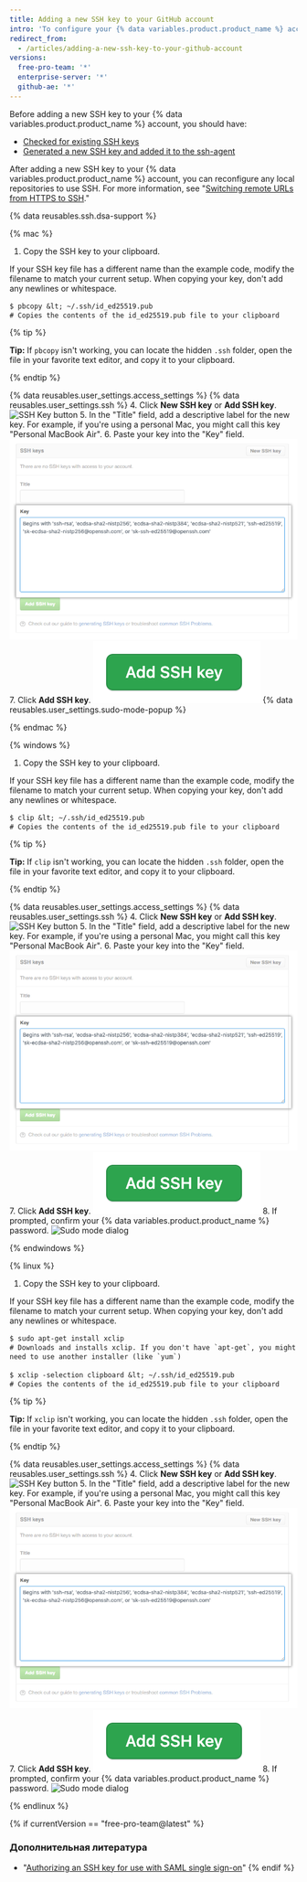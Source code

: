 ```yaml
---
title: Adding a new SSH key to your GitHub account
intro: 'To configure your {% data variables.product.product_name %} account to use your new (or existing) SSH key, you''ll also need to add it to your {% data variables.product.product_name %} account.'
redirect_from:
  - /articles/adding-a-new-ssh-key-to-your-github-account
versions:
  free-pro-team: '*'
  enterprise-server: '*'
  github-ae: '*'
---
```


Before adding a new SSH key to your {% data variables.product.product_name %} account, you should have:
* [Checked for existing SSH keys](/articles/checking-for-existing-ssh-keys)
* [Generated a new SSH key and added it to the ssh-agent](/articles/generating-a-new-ssh-key-and-adding-it-to-the-ssh-agent)

After adding a new SSH key to your {% data variables.product.product_name %} account, you can reconfigure any local repositories to use SSH. For more information, see "[Switching remote URLs from HTTPS to SSH](/articles/changing-a-remote-s-url/#switching-remote-urls-from-https-to-ssh)."

{% data reusables.ssh.dsa-support %}

{% mac %}

1. Copy the SSH key to your clipboard.

  If your SSH key file has a different name than the example code, modify the filename to match your current setup. When copying your key, don't add any newlines or whitespace.

  ```shell
  $ pbcopy &lt; ~/.ssh/id_ed25519.pub
  # Copies the contents of the id_ed25519.pub file to your clipboard
  ```

  {% tip %}

  **Tip:** If `pbcopy` isn't working, you can locate the hidden `.ssh` folder, open the file in your favorite text editor, and copy it to your clipboard.

  {% endtip %}

{% data reusables.user_settings.access_settings %}
{% data reusables.user_settings.ssh %}
4. Click **New SSH key** or **Add SSH key**. ![SSH Key button](/assets/images/help/settings/ssh-add-ssh-key.png)
5. In the "Title" field, add a descriptive label for the new key. For example, if you're using a personal Mac, you might call this key "Personal MacBook Air".
6. Paste your key into the "Key" field. ![The key field](/assets/images/help/settings/ssh-key-paste.png)
7. Click **Add SSH key**. ![The Add key button](/assets/images/help/settings/ssh-add-key.png)
{% data reusables.user_settings.sudo-mode-popup %}

{% endmac %}

{% windows %}

1. Copy the SSH key to your clipboard.

  If your SSH key file has a different name than the example code, modify the filename to match your current setup. When copying your key, don't add any newlines or whitespace.

  ```shell
  $ clip &lt; ~/.ssh/id_ed25519.pub
  # Copies the contents of the id_ed25519.pub file to your clipboard
  ```

  {% tip %}

  **Tip:** If `clip` isn't working, you can locate the hidden `.ssh` folder, open the file in your favorite text editor, and copy it to your clipboard.

  {% endtip %}

{% data reusables.user_settings.access_settings %}
{% data reusables.user_settings.ssh %}
4. Click **New SSH key** or **Add SSH key**. ![SSH Key button](/assets/images/help/settings/ssh-add-ssh-key.png)
5. In the "Title" field, add a descriptive label for the new key. For example, if you're using a personal Mac, you might call this key "Personal MacBook Air".
6. Paste your key into the "Key" field. ![The key field](/assets/images/help/settings/ssh-key-paste.png)
7. Click **Add SSH key**. ![The Add key button](/assets/images/help/settings/ssh-add-key.png)
8. If prompted, confirm your {% data variables.product.product_name %} password. ![Sudo mode dialog](/assets/images/help/settings/sudo_mode_popup.png)

{% endwindows %}

{% linux %}

1. Copy the SSH key to your clipboard.

  If your SSH key file has a different name than the example code, modify the filename to match your current setup. When copying your key, don't add any newlines or whitespace.

  ```shell
  $ sudo apt-get install xclip
  # Downloads and installs xclip. If you don't have `apt-get`, you might need to use another installer (like `yum`)

  $ xclip -selection clipboard &lt; ~/.ssh/id_ed25519.pub
  # Copies the contents of the id_ed25519.pub file to your clipboard
  ```
  {% tip %}

  **Tip:** If `xclip` isn't working, you can locate the hidden `.ssh` folder, open the file in your favorite text editor, and copy it to your clipboard.

  {% endtip %}

{% data reusables.user_settings.access_settings %}
{% data reusables.user_settings.ssh %}
4. Click **New SSH key** or **Add SSH key**. ![SSH Key button](/assets/images/help/settings/ssh-add-ssh-key.png)
5. In the "Title" field, add a descriptive label for the new key. For example, if you're using a personal Mac, you might call this key "Personal MacBook Air".
6. Paste your key into the "Key" field. ![The key field](/assets/images/help/settings/ssh-key-paste.png)
7. Click **Add SSH key**. ![The Add key button](/assets/images/help/settings/ssh-add-key.png)
8. If prompted, confirm your {% data variables.product.product_name %} password. ![Sudo mode dialog](/assets/images/help/settings/sudo_mode_popup.png)

{% endlinux %}

{% if currentVersion == "free-pro-team@latest" %}
### Дополнительная литература

- "[Authorizing an SSH key for use with SAML single sign-on](/articles/authorizing-an-ssh-key-for-use-with-saml-single-sign-on)"
{% endif %}
